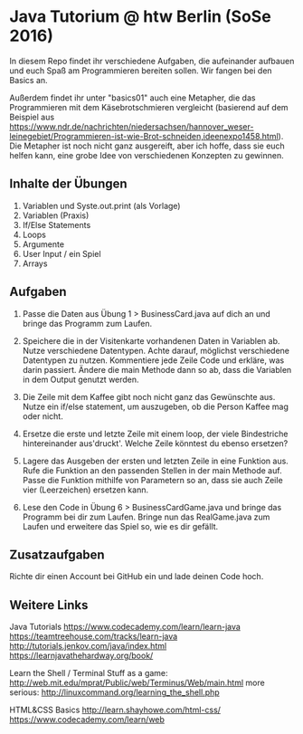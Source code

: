 Java Tutorium @ htw Berlin (SoSe 2016)
======================

In diesem Repo findet ihr verschiedene Aufgaben, die aufeinander aufbauen und euch Spaß am Programmieren bereiten sollen.
Wir fangen bei den Basics an.

Außerdem findet ihr unter "basics01" auch eine Metapher, die das Programmieren mit dem Käsebrotschmieren vergleicht (basierend auf dem Beispiel aus https://www.ndr.de/nachrichten/niedersachsen/hannover_weser-leinegebiet/Programmieren-ist-wie-Brot-schneiden,ideenexpo1458.html).
Die Metapher ist noch nicht ganz ausgereift, aber ich hoffe, dass sie euch helfen kann, eine grobe Idee von verschiedenen Konzepten zu gewinnen.

Inhalte der Übungen
------------------------------------------

1. Variablen und Syste.out.print (als Vorlage)
2. Variablen (Praxis)
3. If/Else Statements
4. Loops
5. Argumente
6. User Input / ein Spiel
7. Arrays


Aufgaben
------------------------------------------

1. Passe die Daten aus Übung 1 > BusinessCard.java auf dich an und bringe das Programm zum Laufen.

2. Speichere die in der Visitenkarte vorhandenen Daten in Variablen ab. Nutze verschiedene Datentypen.
    Achte darauf, möglichst verschiedene Datentypen zu nutzen.
    Kommentiere jede Zeile Code und erkläre, was darin passiert.
    Ändere die main Methode dann so ab, dass die Variablen in dem Output genutzt werden.

3. Die Zeile mit dem Kaffee gibt noch nicht ganz das Gewünschte aus. Nutze ein if/else statement, um auszugeben, ob die Person Kaffee mag oder nicht.

4. Ersetze die erste und letzte Zeile mit einem loop, der viele Bindestriche hintereinander aus'druckt'. Welche Zeile könntest du ebenso ersetzen?

5. Lagere das Ausgeben der ersten und letzten Zeile in eine Funktion aus.
    Rufe die Funktion an den passenden Stellen in der main Methode auf.
    Passe die Funktion mithilfe von Parametern so an, dass sie auch Zeile vier (Leerzeichen) ersetzen kann.

6. Lese den Code in Übung 6 > BusinessCardGame.java und bringe das Programm bei dir zum Laufen.
    Bringe nun das RealGame.java zum Laufen und erweitere das Spiel so, wie es dir gefällt.


Zusatzaufgaben
------------------------------------------

Richte dir einen Account bei GitHub ein und lade deinen Code hoch.


Weitere Links
------------------------------------------

Java Tutorials
https://www.codecademy.com/learn/learn-java
https://teamtreehouse.com/tracks/learn-java
http://tutorials.jenkov.com/java/index.html
https://learnjavathehardway.org/book/

Learn the Shell / Terminal Stuff
as a game: http://web.mit.edu/mprat/Public/web/Terminus/Web/main.html
more serious: http://linuxcommand.org/learning_the_shell.php

HTML&CSS Basics
http://learn.shayhowe.com/html-css/
https://www.codecademy.com/learn/web

